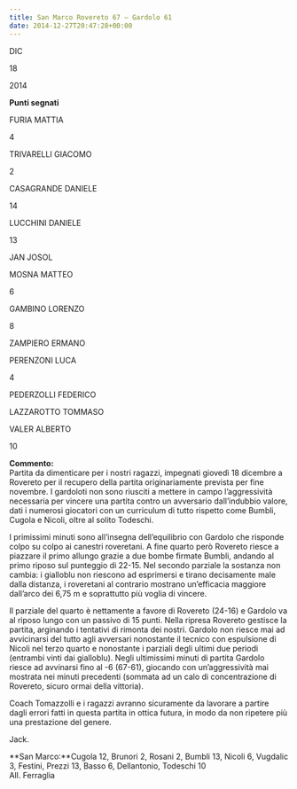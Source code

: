 ```yaml
---
title: San Marco Rovereto 67 – Gardolo 61
date: 2014-12-27T20:47:28+00:00
---
```

DIC

18

2014

**Punti segnati**

FURIA MATTIA

4

TRIVARELLI GIACOMO

2

CASAGRANDE DANIELE

14

LUCCHINI DANIELE

13

JAN JOSOL

MOSNA MATTEO

6

GAMBINO LORENZO

8

ZAMPIERO ERMANO

PERENZONI LUCA

4

PEDERZOLLI FEDERICO

LAZZAROTTO TOMMASO

VALER ALBERTO

10

**Commento:**  
Partita da dimenticare per i nostri ragazzi, impegnati giovedì 18 dicembre a Rovereto per il recupero della partita originariamente prevista per fine novembre. I gardoloti non sono riusciti a mettere in campo l’aggressività necessaria per vincere una partita contro un avversario dall’indubbio valore, dati i numerosi giocatori con un curriculum di tutto rispetto come Bumbli, Cugola e Nicoli, oltre al solito Todeschi.

I primissimi minuti sono all’insegna dell’equilibrio con Gardolo che risponde colpo su colpo ai canestri roveretani. A fine quarto però Rovereto riesce a piazzare il primo allungo grazie a due bombe firmate Bumbli, andando al primo riposo sul punteggio di 22-15. Nel secondo parziale la sostanza non cambia: i gialloblu non riescono ad esprimersi e tirano decisamente male dalla distanza, i roveretani al contrario mostrano un’efficacia maggiore dall’arco dei 6,75 m e soprattutto più voglia di vincere.

Il parziale del quarto è nettamente a favore di Rovereto (24-16) e Gardolo va al riposo lungo con un passivo di 15 punti. Nella ripresa Rovereto gestisce la partita, arginando i tentativi di rimonta dei nostri. Gardolo non riesce mai ad avvicinarsi del tutto agli avversari nonostante il tecnico con espulsione di Nicoli nel terzo quarto e nonostante i parziali degli ultimi due periodi (entrambi vinti dai gialloblu). Negli ultimissimi minuti di partita Gardolo riesce ad avvinarsi fino al -6 (67-61), giocando con un’aggressività mai mostrata nei minuti precedenti (sommata ad un calo di concentrazione di Rovereto, sicuro ormai della vittoria).

Coach Tomazzolli e i ragazzi avranno sicuramente da lavorare a partire dagli errori fatti in questa partita in ottica futura, in modo da non ripetere più una prestazione del genere.

Jack.

**San Marco:**Cugola 12, Brunori 2, Rosani 2, Bumbli 13, Nicoli 6, Vugdalic 3, Festini, Prezzi 13, Basso 6, Dellantonio, Todeschi 10  
All. Ferraglia